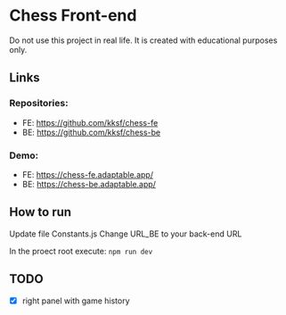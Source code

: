 # Chess Front-end
Do not use this project in real life. It is created with educational purposes only.

## Links
### Repositories:
- FE: https://github.com/kksf/chess-fe
- BE: https://github.com/kksf/chess-be
### Demo:
- FE: https://chess-fe.adaptable.app/
- BE: https://chess-be.adaptable.app/

## How to run
Update file Constants.js
Change URL_BE to your back-end URL

In the proect root execute:
`npm run dev`

## TODO
- [x] right panel with game history

